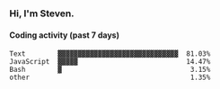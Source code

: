 ### Hi, I'm Steven.

#### Coding activity (past 7 days)
```
Text        ▓▓▓▓▓▓▓▓▓▓▓▓▓▓▓▓▓▓▓▓▓▓▓▓▓▓▓▓▓▓  81.03%
JavaScript  ▓▓▓▓▓                           14.47%
Bash        ▓                                3.15%
other                                        1.35%
```
